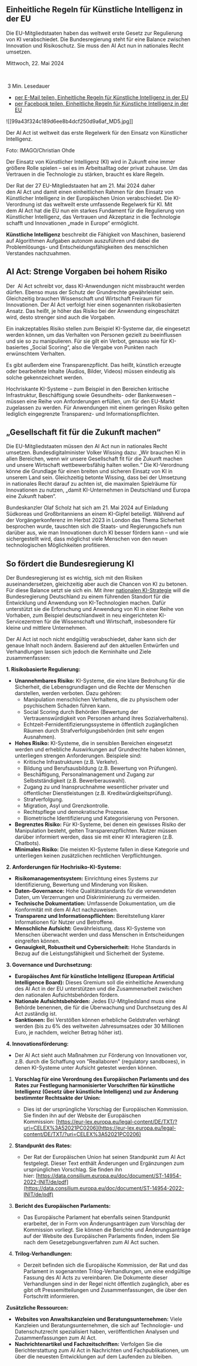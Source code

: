 
## Einheitliche Regeln für Künstliche Intelligenz in der EU

Die EU-Mitgliedstaaten haben das weltweit erste Gesetz zur Regulierung von KI verabschiedet. Die Bundesregierung steht für eine Balance zwischen Innovation und Risikoschutz. Sie muss den AI Act nun in nationales Recht umsetzen.

Mittwoch, 22. Mai 2024

 

 3 Min. Lesedauer

- [per E-Mail teilen, Einheitliche Regeln für Künstliche Intelligenz in der EU](mailto:?subject=Betreff%20der%20E-Mail&body=Neues%20auf%20www.bundesregierung.de%3A%20%27Einheitliche%20Regeln%20f%C3%BCr%20K%C3%BCnstliche%20Intelligenz%20in%20der%20EU%27%20-%3E%20https%3A%2F%2Fwww.bundesregierung.de%2Fbreg-de%2Faktuelles%2Fai-act-2285944 "per E-Mail teilen, Einheitliche Regeln für Künstliche Intelligenz in der EU")
- [per Facebook teilen, Einheitliche Regeln für Künstliche Intelligenz in der EU](https://www.facebook.com/sharer/sharer.php?u=https://www.bundesregierung.de/breg-de/aktuelles/ai-act-2285944&t=Einheitliche%20Regeln%20f%C3%BCr%20K%C3%BCnstliche%20Intelligenz%20in%20der%20EU "per Facebook teilen, Einheitliche Regeln für Künstliche Intelligenz in der EU")


![[99a43f324c189d6ee8b4dcf250d9a6af_MD5.jpg]]

Der AI Act ist weltweit das erste Regelwerk für den Einsatz von Künstlicher Intelligenz.

Foto: IMAGO/Christian Ohde

Der Einsatz von Künstlicher Intelligenz (KI) wird in Zukunft eine immer größere Rolle spielen – sei es im Arbeitsalltag oder privat zuhause. Um das Vertrauen in die Technologie zu stärken, braucht es klare Regeln.

Der Rat der 27 EU-Mitgliedstaaten hat am 21. Mai 2024 daher den AI Act und damit einen einheitlichen Rahmen für den Einsatz von Künstlicher Intelligenz in der Europäischen Union verabschiedet. Die KI-Verordnung ist das weltweilt erste umfassende Regelwerk für KI. Mit dem AI Act hat die EU nun ein starkes Fundament für die Regulierung von Künstlicher Intelligenz, das Vertrauen und Akzeptanz in die Technologie schafft und Innovationen „made in Europe“ ermöglicht.

**Künstliche Intelligenz** beschreibt die Fähigkeit von Maschinen, basierend auf Algorithmen Aufgaben autonom auszuführen und dabei die Problemlösungs- und Entscheidungsfähigkeiten des menschlichen Verstandes nachzuahmen.

## AI Act: Strenge Vorgaben bei hohem Risiko

Der  AI Act schreibt vor, dass KI-Anwendungen nicht missbraucht werden dürfen. Ebenso muss der Schutz der Grundrechte gewährleistet sein. Gleichzeitig brauchen Wissenschaft und Wirtschaft Freiraum für Innovationen. Der AI Act verfolgt hier einen sogenannten risikobasierten Ansatz. Das heißt, je höher das Risiko bei der Anwendung eingeschätzt wird, desto strenger sind auch die Vorgaben.

Ein inakzeptables Risiko stellen zum Beispiel KI-Systeme dar, die eingesetzt werden können, um das Verhalten von Personen gezielt zu beeinflussen und sie so zu manipulieren. Für sie gilt ein Verbot, genauso wie für KI-basiertes „Social Scoring“, also die Vergabe von Punkten nach erwünschtem Verhalten.

Es gibt außerdem eine Transparenzpflicht. Das heißt, künstlich erzeugte oder bearbeitete Inhalte (Audios, Bilder, Videos) müssen eindeutig als solche gekennzeichnet werden.

Hochriskante KI-Systeme – zum Beispiel in den Bereichen kritische Infrastruktur, Beschäftigung sowie Gesundheits- oder Bankenwesen – müssen eine Reihe von Anforderungen erfüllen, um für den EU-Markt zugelassen zu werden. Für Anwendungen mit einem geringen Risiko gelten lediglich eingegrenzte Transparenz- und Informationspflichten.

## „Gesellschaft fit für die Zukunft machen“

Die EU-Mitgliedstaaten müssen den AI Act nun in nationales Recht umsetzen. Bundesdigitalminister Volker Wissing dazu: „Wir brauchen KI in allen Bereichen, wenn wir unsere Gesellschaft fit für die Zukunft machen und unsere Wirtschaft wettbewerbsfähig halten wollen.“ Die KI-Verordnung könne die Grundlage für einen breiten und sicheren Einsatz von KI in unserem Land sein. Gleichzeitig betonte Wissing, dass bei der Umsetzung in nationales Recht darauf zu achten ist, die maximalen Spielräume für Innovationen zu nutzen, „damit KI-Unternehmen in Deutschland und Europa eine Zukunft haben“.

Bundeskanzler Olaf Scholz hat sich am 21. Mai 2024 auf Einladung Südkoreas und Großbritanniens an einem KI-Gipfel beteiligt. Während auf der Vorgängerkonferenz im Herbst 2023 in London das Thema Sicherheit besprochen wurde, tauschten sich die Staats- und Regierungschefs nun darüber aus, wie man Innovationen durch KI besser fördern kann – und wie sichergestellt wird, dass möglichst viele Menschen von den neuen technologischen Möglichkeiten profitieren.

## So fördert die Bundesregierung KI

Der Bundesregierung ist es wichtig, sich mit den Risiken auseinandersetzen, gleichzeitig aber auch die Chancen von KI zu betonen. Für diese Balance setzt sie sich ein. Mit ihrer [nationalen KI-Strategie](https://www.ki-strategie-deutschland.de/home.html "Externer Link: Nationale Strategie für Künstliche Intelligenz (Öffnet neues Fenster)") will die Bundesregierung Deutschland zu einem führenden Standort für die Entwicklung und Anwendung von KI-Technologien machen. Dafür unterstützt sie die Erforschung und Anwendung von KI in einer Reihe von Vorhaben, zum Beispiel deutschlandweit in neu eingerichteten KI-Servicezentren für die Wissenschaft und Wirtschaft, insbesondere für kleine und mittlere Unternehmen.



Der AI Act ist noch nicht endgültig verabschiedet, daher kann sich der genaue Inhalt noch ändern. Basierend auf den aktuellen Entwürfen und Verhandlungen lassen sich jedoch die Kerninhalte und Ziele zusammenfassen:

**1. Risikobasierte Regulierung:**

- **Unannehmbares Risiko:** KI-Systeme, die eine klare Bedrohung für die Sicherheit, die Lebensgrundlagen und die Rechte der Menschen darstellen, werden verboten. Dazu gehören:
    - Manipulation menschlichen Verhaltens, die zu physischem oder psychischem Schaden führen kann.
    - Social Scoring durch Behörden (Bewertung der Vertrauenswürdigkeit von Personen anhand ihres Sozialverhaltens).
    - Echtzeit-Fernidentifizierungssysteme in öffentlich zugänglichen Räumen durch Strafverfolgungsbehörden (mit sehr engen Ausnahmen).
- **Hohes Risiko:** KI-Systeme, die in sensiblen Bereichen eingesetzt werden und erhebliche Auswirkungen auf Grundrechte haben können, unterliegen strengen Anforderungen. Beispiele sind:
    - Kritische Infrastrukturen (z.B. Verkehr).
    - Bildung und Berufsausbildung (z.B. Bewertung von Prüfungen).
    - Beschäftigung, Personalmanagement und Zugang zur Selbstständigkeit (z.B. Bewerberauswahl).
    - Zugang zu und Inanspruchnahme wesentlicher privater und öffentlicher Dienstleistungen (z.B. Kreditwürdigkeitsprüfung).
    - Strafverfolgung.
    - Migration, Asyl und Grenzkontrolle.
    - Rechtspflege und demokratische Prozesse.
    - Biometrische Identifizierung und Kategorisierung von Personen.
- **Begrenztes Risiko:** Für KI-Systeme, bei denen ein gewisses Risiko der Manipulation besteht, gelten Transparenzpflichten. Nutzer müssen darüber informiert werden, dass sie mit einer KI interagieren (z.B. Chatbots).
- **Minimales Risiko:** Die meisten KI-Systeme fallen in diese Kategorie und unterliegen keinen zusätzlichen rechtlichen Verpflichtungen.

**2. Anforderungen für Hochrisiko-KI-Systeme:**

- **Risikomanagementsystem:** Einrichtung eines Systems zur Identifizierung, Bewertung und Minderung von Risiken.
- **Daten-Governance:** Hohe Qualitätsstandards für die verwendeten Daten, um Verzerrungen und Diskriminierung zu vermeiden.
- **Technische Dokumentation:** Umfassende Dokumentation, um die Konformität mit dem AI Act nachzuweisen.
- **Transparenz und Informationspflichten:** Bereitstellung klarer Informationen für Nutzer und Betroffene.
- **Menschliche Aufsicht:** Gewährleistung, dass KI-Systeme von Menschen überwacht werden und dass Menschen in Entscheidungen eingreifen können.
- **Genauigkeit, Robustheit und Cybersicherheit:** Hohe Standards in Bezug auf die Leistungsfähigkeit und Sicherheit der Systeme.

**3. Governance und Durchsetzung:**

- **Europäisches Amt für künstliche Intelligenz (European Artificial Intelligence Board):** Dieses Gremium soll die einheitliche Anwendung des AI Act in der EU unterstützen und die Zusammenarbeit zwischen den nationalen Aufsichtsbehörden fördern.
- **Nationale Aufsichtsbehörden:** Jedes EU-Mitgliedsland muss eine Behörde benennen, die für die Überwachung und Durchsetzung des AI Act zuständig ist.
- **Sanktionen:** Bei Verstößen können erhebliche Geldstrafen verhängt werden (bis zu 6% des weltweiten Jahresumsatzes oder 30 Millionen Euro, je nachdem, welcher Betrag höher ist).

**4. Innovationsförderung:**

- Der AI Act sieht auch Maßnahmen zur Förderung von Innovationen vor, z.B. durch die Schaffung von "Reallaboren" (regulatory sandboxes), in denen KI-Systeme unter Aufsicht getestet werden können.



1. **Vorschlag für eine Verordnung des Europäischen Parlaments und des Rates zur Festlegung harmonisierter Vorschriften für künstliche Intelligenz (Gesetz über künstliche Intelligenz) und zur Änderung bestimmter Rechtsakte der Union:**
    
    - Dies ist der ursprüngliche Vorschlag der Europäischen Kommission. Sie finden ihn auf der Website der Europäischen Kommission: [https://eur-lex.europa.eu/legal-content/DE/TXT/?uri=CELEX%3A52021PC0206](https://eur-lex.europa.eu/legal-content/DE/TXT/?uri=CELEX%3A52021PC0206)
2. **Standpunkt des Rates:**
    
    - Der Rat der Europäischen Union hat seinen Standpunkt zum AI Act festgelegt. Dieser Text enthält Änderungen und Ergänzungen zum ursprünglichen Vorschlag. Sie finden ihn hier: [https://data.consilium.europa.eu/doc/document/ST-14954-2022-INIT/de/pdf](https://data.consilium.europa.eu/doc/document/ST-14954-2022-INIT/de/pdf)
3. **Bericht des Europäischen Parlaments:**
    
    - Das Europäische Parlament hat ebenfalls seinen Standpunkt erarbeitet, der in Form von Änderungsanträgen zum Vorschlag der Kommission vorliegt. Sie können die Berichte und Änderungsanträge auf der Website des Europäischen Parlaments finden, indem Sie nach dem Gesetzgebungsverfahren zum AI Act suchen.
4. **Trilog-Verhandlungen:**
    
    - Derzeit befinden sich die Europäische Kommission, der Rat und das Parlament in sogenannten Trilog-Verhandlungen, um eine endgültige Fassung des AI Acts zu vereinbaren. Die Dokumente dieser Verhandlungen sind in der Regel nicht öffentlich zugänglich, aber es gibt oft Pressemitteilungen und Zusammenfassungen, die über den Fortschritt informieren.

**Zusätzliche Ressourcen:**

- **Websites von Anwaltskanzleien und Beratungsunternehmen:** Viele Kanzleien und Beratungsunternehmen, die sich auf Technologie- und Datenschutzrecht spezialisiert haben, veröffentlichen Analysen und Zusammenfassungen zum AI Act.
- **Nachrichtenartikel und Fachzeitschriften:** Verfolgen Sie die Berichterstattung zum AI Act in Nachrichten und Fachpublikationen, um über die neuesten Entwicklungen auf dem Laufenden zu bleiben.